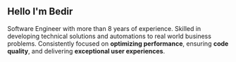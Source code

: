 ## Hello I'm Bedir
Software Engineer with more than 8 years of experience. Skilled in developing technical solutions and automations to real world business problems. Consistently focused on **optimizing performance**, ensuring **code quality**, and delivering **exceptional user experiences**.
